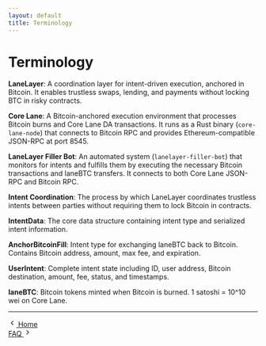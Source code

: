 ```yaml
---
layout: default
title: Terminology
---
```


# Terminology

**LaneLayer**: A coordination layer for intent-driven execution, anchored in Bitcoin. It enables trustless swaps, lending, and payments without locking BTC in risky contracts.

**Core Lane**: A Bitcoin-anchored execution environment that processes Bitcoin burns and Core Lane DA transactions. It runs as a Rust binary (`core-lane-node`) that connects to Bitcoin RPC and provides Ethereum-compatible JSON-RPC at port 8545.

**LaneLayer Filler Bot**: An automated system (`lanelayer-filler-bot`) that monitors for intents and fulfills them by executing the necessary Bitcoin transactions and laneBTC transfers. It connects to both Core Lane JSON-RPC and Bitcoin RPC.

**Intent Coordination**: The process by which LaneLayer coordinates trustless intents between parties without requiring them to lock Bitcoin in contracts.

**IntentData**: The core data structure containing intent type and serialized intent information.

**AnchorBitcoinFill**: Intent type for exchanging laneBTC back to Bitcoin. Contains Bitcoin address, amount, max fee, and expiration.

**UserIntent**: Complete intent state including ID, user address, Bitcoin destination, amount, fee, status, and timestamps.

**laneBTC**: Bitcoin tokens minted when Bitcoin is burned. 1 satoshi = 10^10 wei on Core Lane.

---

<div class="page-navigation">
  <div class="nav-previous">
    <a href="/" class="nav-link">
      <svg width="16" height="16" viewBox="0 0 24 24" fill="none" stroke="currentColor" stroke-width="2">
        <path d="m15 18-6-6 6-6"/>
      </svg>
      <span>Home</span>
    </a>
  </div>
  <div class="nav-next">
    <a href="/faq.html" class="nav-link">
      <span>FAQ</span>
      <svg width="16" height="16" viewBox="0 0 24 24" fill="none" stroke="currentColor" stroke-width="2">
        <path d="m9 18 6-6-6-6"/>
      </svg>
    </a>
  </div>
</div>
